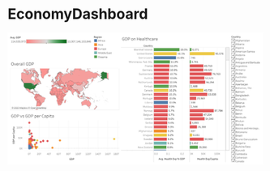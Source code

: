 # EconomyDashboard
<p align="center">
  <a href="[https://public.tableau.com/app/profile/malaika.n7402/viz/HealthDashboard_16890095906330/HealthDashboard](https://public.tableau.com/app/profile/malaika.n7402/viz/EconomyDashboard_16890096177900/EconomyDashboard)https://public.tableau.com/app/profile/malaika.n7402/viz/EconomyDashboard_16890096177900/EconomyDashboard">
  <img src="Economy Dashboard.png">
</a>
</p>
